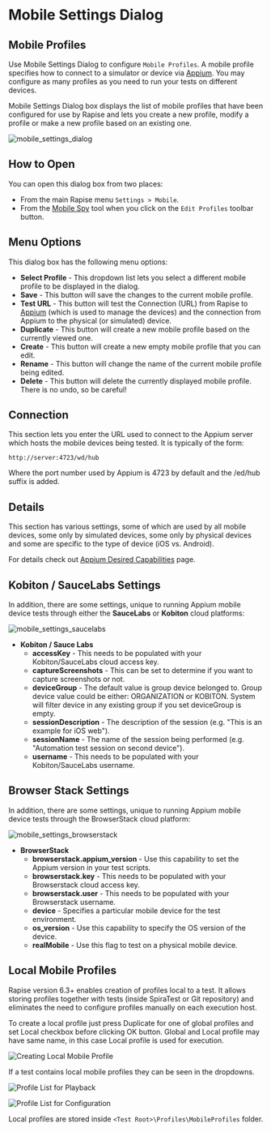 # Mobile Settings Dialog

## Mobile Profiles

Use Mobile Settings Dialog to configure `Mobile Profiles`. A mobile profile specifies how to connect to a simulator or device via [Appium](http://appium.io/). You may configure as many profiles as you need to run your tests on different devices.

Mobile Settings Dialog box displays the list of mobile profiles that have been configured for use by Rapise and lets you create a new profile, modify a profile or make a new profile based on an existing one.

![mobile\_settings\_dialog](./img/mobile_settings_dialog1.png)

## How to Open

You can open this dialog box from two places:

- From the main Rapise menu `Settings > Mobile`.
- From the [Mobile Spy](object_spy_mobile.md) tool when you click on the `Edit Profiles` toolbar button.

## Menu Options

This dialog box has the following menu options:

- **Select Profile** - This dropdown list lets you select a different mobile profile to be displayed in the dialog.
- **Save** - This button will save the changes to the current mobile profile.
- **Test URL** - This button will test the Connection (URL) from Rapise to [Appium](http://appium.io/) (which is used to manage the devices) and the connection from Appium to the physical (or simulated) device.
- **Duplicate** - This button will create a new mobile profile based on the currently viewed one.
- **Create** - This button will create a new empty mobile profile that you can edit.
- **Rename** - This button will change the name of the current mobile profile being edited.
- **Delete** - This button will delete the currently displayed mobile profile. There is no undo, so be careful!

## Connection

This section lets you enter the URL used to connect to the Appium server which hosts the mobile devices being tested. It is typically of the form:

```
http://server:4723/wd/hub
```

Where the port number used by Appium is 4723 by default and the /ed/hub suffix is added.

## Details

This section has various settings, some of which are used by all mobile devices, some only by simulated devices, some only by physical devices and some are specific to the type of device (iOS vs. Android).

For details check out [Appium Desired Capabilities](http://appium.io/docs/en/writing-running-appium/caps/) page.

## Kobiton / SauceLabs Settings

In addition, there are some settings, unique to running Appium mobile device tests through either the **SauceLabs** or **Kobiton** cloud
platforms:

![mobile\_settings\_saucelabs](./img/mobile_settings_dialog2.png)

- **Kobiton / Sauce Labs**
    - **accessKey** - This needs to be populated with your Kobiton/SauceLabs cloud access key.
    - **captureScreenshots** - This can be set to determine if you want to capture screenshots or not.
    - **deviceGroup** - The default value is group device belonged to. Group device value could be either: ORGANIZATION or KOBITON. System will filter device in any existing group if you set deviceGroup is empty.
    - **sessionDescription** - The description of the session (e.g. "This is an example for iOS web").
    - **sessionName** - The name of the session being performed (e.g. "Automation test session on second device").
    - **username** - This needs to be populated with your Kobiton/SauceLabs username.

## Browser Stack Settings

In addition, there are some settings, unique to running Appium mobile device tests through the BrowserStack cloud platform:

![mobile\_settings\_browserstack](./img/mobile_settings_dialog3.png)

- **BrowserStack**
    - **browserstack.appium\_version** - Use this capability to set the Appium version in your test scripts.
    - **browserstack.key** - This needs to be populated with your Browserstack cloud access key.
    - **browserstack.user** - This needs to be populated with your Browserstack username.
    - **device** - Specifies a particular mobile device for the test environment.
    - **os\_version** - Use this capability to specify the OS version of the device.
    - **realMobile** - Use this flag to test on a physical mobile device.

## Local Mobile Profiles

Rapise version 6.3+ enables creation of profiles local to a test. It allows storing profiles together with tests (inside SpiraTest or Git repository) and eliminates the need to configure profiles manually on each execution host.

To create a local profile just press Duplicate for one of global profiles and set Local checkbox before clicking OK button. Global and Local profile may have same name, in this case Local profile is used for execution.

![Creating Local Mobile Profile](./img/create_local_profile_mobile.png)

If a test contains local mobile profiles they can be seen in the dropdowns.

![Profile List for Playback](./img/select_local_profile_mobile.png)

![Profile List for Configuration](./img/profile_list_local_global_mobile.png)

Local profiles are stored inside `<Test Root>\Profiles\MobileProfiles` folder.
